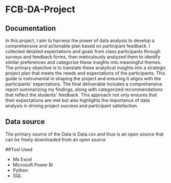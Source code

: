 # FCB-DA-Project
## Documentation 
In this project, I aim to harness the power of data analysis to develop a comprehensive and actionable plan based on participant feedback. I collected detailed expectations and goals from class participants through surveys and feedback forms, then meticulously analyzed them to identify similar preferences and categorize these insights into meaningful themes. The primary objective is to translate these analytical insights into a strategic project plan that meets the needs and expectations of the participants. This guide is instrumental in shaping the project and ensuring it aligns with the participants' expectations. The final deliverable includes a comprehensive report summarizing my findings, along with categorized recommendations that reflect the students' feedback. This approach not only ensures that their expectations are met but also highlights the importance of data analysis in driving project success and participant satisfaction.

## Data source 
The primary source of the Data is Data.csv and thus is an open source that can be freely downloaded from an open source 


##Tool Used
- Ms Excel
- Microsoft Power Bi 
- Python
- SQL
